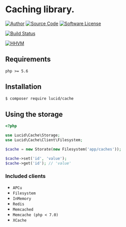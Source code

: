# Caching library.

[![Author](http://img.shields.io/badge/author-iwyg-blue.svg?style=flat-square)](https://github.com/iwyg)
[![Source Code](http://img.shields.io/badge/source-lucid/signal-blue.svg?style=flat-square)](https://github.com/lucidphp/cache/tree/develop)
[![Software License](https://img.shields.io/badge/license-MIT-brightgreen.svg?style=flat-square)](https://github.com/lucidphp/cache/blob/develop/LICENSE.md)

[![Build Status](https://img.shields.io/travis/iwyg/cache/develop.svg?style=flat-square)](https://travis-ci.org/lucidphp/cache)
<!--
[![Code Coverage](https://img.shields.io/coveralls/iwyg/cache/develop.svg?style=flat-square)](https://coveralls.io/r/lucidphp/cache)
-->
[![HHVM](https://img.shields.io/hhvm/lucid/cache/develop.svg?style=flat-square)](http://hhvm.h4cc.de/package/lucid/cache)

## Requirements
```
php >= 5.6
```

## Installation

```bash
$ composer require lucid/cache
```
## Using the storage

```php
<?php

use Lucid\Cache\Storage;
use Lucid\Cache\Client\Filesystem;

$cache = new Storate(new Filesystem('app/caches'));

$cache->set('id', 'value');
$cache->get('id'); // 'value'
```

### Included clients

- `APCu`
- `Filesystem`
- `InMemory`
- `Redis`
- `Memcached`
- `Memcache (php < 7.0)`
- `XCache`
